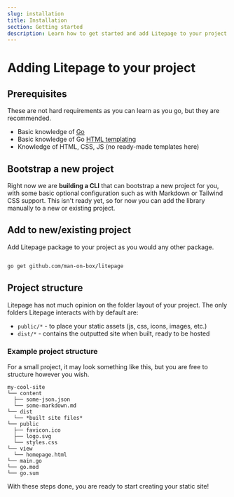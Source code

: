 ```yaml
---
slug: installation
title: Installation
section: Getting started
description: Learn how to get started and add Litepage to your project
---
```


# Adding Litepage to your project

## Prerequisites

These are not hard requirements as you can learn as you go, but they are recommended.

- Basic knowledge of [Go](https://go.dev/)
- Basic knowledge of Go [HTML templating](https://pkg.go.dev/html/template)
- Knowledge of HTML, CSS, JS (no ready-made templates here)

## Bootstrap a new project

Right now we are **building a CLI** that can bootstrap a new project for you, with some basic optional configuration such as with Markdown or Tailwind CSS support. This isn't ready yet, so for now you can add the library manually to a new or existing project.

## Add to new/existing project

Add Litepage package to your project as you would any other package.

```bash

go get github.com/man-on-box/litepage

```

## Project structure

Litepage has not much opinion on the folder layout of your project. The only folders Litepage interacts with by default are:

- `public/*` - to place your static assets (js, css, icons, images, etc.)
- `dist/*` - contains the outputted site when built, ready to be hosted

### Example project structure

For a small project, it may look something like this, but you are free to structure however you wish.

```
my-cool-site
└── content
  ├── some-json.json
  └── some-markdown.md
└── dist
  └── *built site files*
└── public
  ├── favicon.ico
  ├── logo.svg
  └── styles.css
└── view
  └── homepage.html
└── main.go
└── go.mod
└── go.sum
```

With these steps done, you are ready to start creating your static site!
